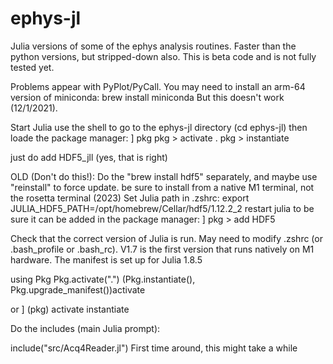# ephys-jl

Julia versions of some of the ephys analysis routines. Faster than the python versions, but
stripped-down also. This is beta code and is not fully tested yet.

Problems appear with PyPlot/PyCall. 
You may need to install an arm-64 version of miniconda:
brew install miniconda
But this doesn't work (12/1/2021). 

Start Julia
 use the shell to go to the ephys-jl directory (cd ephys-jl)
 then loade the package manager: 
] pkg
pkg >  activate .
pkg >  instantiate


just do add HDF5_jll (yes, that is right)

OLD (Don't do this!):
    Do the "brew install hdf5" separately, and maybe use "reinstall" to force update.
    be sure to install from a native M1 terminal, not the rosetta terminal (2023)
    Set Julia path in .zshrc:
    export JULIA_HDF5_PATH=/opt/homebrew/Cellar/hdf5/1.12.2_2
    restart julia to be sure it can be added in the package manager:
    ] pkg > add HDF5



Check that the correct version of Julia is run. May need to modify .zshrc (or .bash_profile or .bash_rc).
V1.7 is the first version that runs natively on M1 hardware.
The manifest is set up for Julia 1.8.5

using Pkg
Pkg.activate(".")
(Pkg.instantiate(), Pkg.upgrade_manifest())activate

or ] (pkg)
activate
instantiate

Do the includes (main Julia prompt):

include("src/Acq4Reader.jl")
First time around, this might take a while
